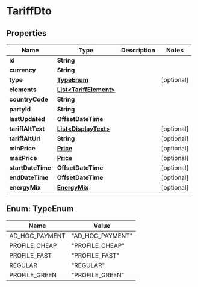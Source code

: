

# TariffDto


## Properties

| Name | Type | Description | Notes |
|------------ | ------------- | ------------- | -------------|
|**id** | **String** |  |  |
|**currency** | **String** |  |  |
|**type** | [**TypeEnum**](#TypeEnum) |  |  [optional] |
|**elements** | [**List&lt;TariffElement&gt;**](TariffElement.md) |  |  |
|**countryCode** | **String** |  |  |
|**partyId** | **String** |  |  |
|**lastUpdated** | **OffsetDateTime** |  |  |
|**tariffAltText** | [**List&lt;DisplayText&gt;**](DisplayText.md) |  |  [optional] |
|**tariffAltUrl** | **String** |  |  [optional] |
|**minPrice** | [**Price**](Price.md) |  |  [optional] |
|**maxPrice** | [**Price**](Price.md) |  |  [optional] |
|**startDateTime** | **OffsetDateTime** |  |  [optional] |
|**endDateTime** | **OffsetDateTime** |  |  [optional] |
|**energyMix** | [**EnergyMix**](EnergyMix.md) |  |  [optional] |



## Enum: TypeEnum

| Name | Value |
|---- | -----|
| AD_HOC_PAYMENT | &quot;AD_HOC_PAYMENT&quot; |
| PROFILE_CHEAP | &quot;PROFILE_CHEAP&quot; |
| PROFILE_FAST | &quot;PROFILE_FAST&quot; |
| REGULAR | &quot;REGULAR&quot; |
| PROFILE_GREEN | &quot;PROFILE_GREEN&quot; |



